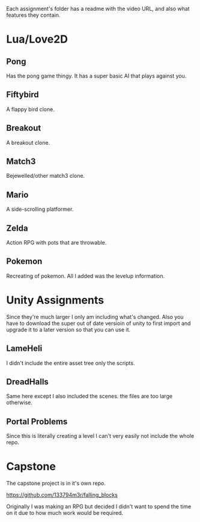 Each assignment's folder has a readme with the video URL, and also what features they contain.

# Lua/Love2D

## Pong
Has the pong game thingy. It has a super basic AI that plays against you.

## Fiftybird
A flappy bird clone.

## Breakout
A breakout clone.

## Match3
Bejewelled/other match3 clone.

## Mario
A side-scrolling platformer.

## Zelda
 Action RPG with pots that are throwable.

## Pokemon
Recreating of pokemon. All I added was the levelup information.


# Unity Assignments
Since they're much larger I only am including what's changed. Also you have to download the super out of date versioin of unity to first import and upgrade it to a later version so that you can use it.

## LameHeli
I didn't include the entire asset tree only the scripts.

## DreadHalls
Same here except I also included the scenes. the files are too large otherwise.

## Portal Problems
Since this is literally creating a level I can't very easily not include the whole repo.


# Capstone
The capstone project is in it's own repo.

https://github.com/133794m3r/falling_blocks

Originally I was making an RPG but decided I didn't want to spend the time on it due to how much work would be required.
